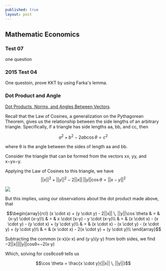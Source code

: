 ```yaml
---
published: true
layout: post
---
```

## Mathematic Economics

###  Test 07

one question

### 2015 Test 04

One questoin, prove KKT by using Farka's lemma.



### Dot Product and Angle

[Dot Products, Norms, and Angles Between Vectors](http://www.oxfordmathcenter.com/drupal7/node/168). 


Recall that the Law of Cosines, a generalization on the Pythagorean Theorem, gives us the relationship between the side lengths of an arbitrary triangle. Specifically, if a triangle has side lengths aa, bb, and cc, then

$$a^2 + b^2 - 2ab\cos \theta = c^2$$

where θ is the angle between the sides of length aa and bb.

Consider the triangle that can be formed from the vectors xx, yy, and x−yx−y.


Applying the Law of Cosines to this triangle, we have
$$||x||^2 +||y||^2 - 2||x|| \, ||y||\cos \theta = ||x-y||^2$$


![](http://www.oxfordmathcenter.com/images/notes/168-00.png)

But this implies, using our observations about the dot product made above, that

$$\begin{array}{rcl}
(x \cdot x) + (y \cdot y) - 2||x|| \, ||y||\cos \theta & = & (x-y) \cdot (x-y)\\
& = & x \cdot (x-y) - y \cdot (x-y)\\
& = & (x \cdot x) - (x \cdot y) - (y \cdot x) + (y \cdot y)\\
& = & (x \cdot x) - (x \cdot y) - (x \cdot y) + (y \cdot y)\\
& = & (x \cdot x) - 2(x \cdot y) + (y \cdot y)\\
\end{array}$$

Subtracting the common (x⋅x)(x⋅x) and (y⋅y)(y⋅y) from both sides, we find
−2||x||||y||cosθ=−2(x⋅y)

Which, solving for cosθcos⁡θ tells us


$$\cos \theta = \frac{x \cdot y}{||x|| \, ||y||}$$
